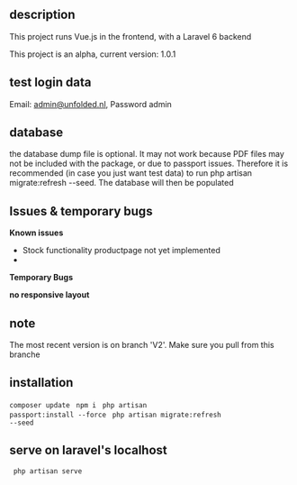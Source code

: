 ## description
<p> This project runs Vue.js in the frontend, with a Laravel 6 backend</p>
<p> This project is an alpha, current version: 1.0.1 </p>

## test login data
Email: admin@unfolded.nl, 
Password admin

## database
the database dump file is optional. It may not work because PDF files may not be included with the package, or due to passport issues.
Therefore it is recommended (in case you just want test data) to run php artisan migrate:refresh --seed. The database will then be populated

## Issues & temporary bugs
<p><strong>Known issues</strong><p>
<ul>
    <li>Stock functionality productpage not yet implemented<li>
</ul>

<p><strong>Temporary Bugs</strong></p>
<b>no responsive layout</b>

## note
<p>The most recent version is on branch 'V2'. Make sure you pull from this branche</p>

## installation
<code>composer update</code>
<code> npm i </code>
<code>php artisan passport:install --force</code>
<code> php artisan migrate:refresh --seed </code>

## serve on laravel's localhost
<code> php artisan serve</code>



